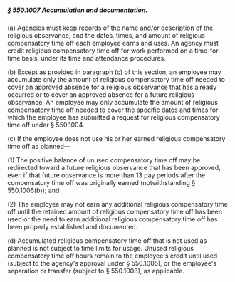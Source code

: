 ##### § 550.1007 Accumulation and documentation. #####

(a) Agencies must keep records of the name and/or description of the religious observance, and the dates, times, and amount of religious compensatory time off each employee earns and uses. An agency must credit religious compensatory time off for work performed on a time-for-time basis, under its time and attendance procedures.

(b) Except as provided in paragraph (c) of this section, an employee may accumulate only the amount of religious compensatory time off needed to cover an approved absence for a religious observance that has already occurred or to cover an approved absence for a future religious observance. An employee may only accumulate the amount of religious compensatory time off needed to cover the specific dates and times for which the employee has submitted a request for religious compensatory time off under § 550.1004.

(c) If the employee does not use his or her earned religious compensatory time off as planned—

(1) The positive balance of unused compensatory time off may be redirected toward a future religious observance that has been approved, even if that future observance is more than 13 pay periods after the compensatory time off was originally earned (notwithstanding § 550.1006(b)); and

(2) The employee may not earn any additional religious compensatory time off until the retained amount of religious compensatory time off has been used or the need to earn additional religious compensatory time off has been properly established and documented.

(d) Accumulated religious compensatory time off that is not used as planned is not subject to time limits for usage. Unused religious compensatory time off hours remain to the employee's credit until used (subject to the agency's approval under § 550.1005), or the employee's separation or transfer (subject to § 550.1008), as applicable.